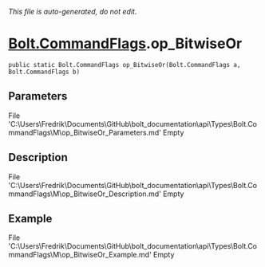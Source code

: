 *This file is auto-generated, do not edit.*

# [Bolt.CommandFlags](Types/Bolt.CommandFlags.md).op_BitwiseOr
`public static Bolt.CommandFlags op_BitwiseOr(Bolt.CommandFlags a, Bolt.CommandFlags b)`
## Parameters
File 'C:\Users\Fredrik\Documents\GitHub\bolt_documentation\api\Types\Bolt.CommandFlags\M\op_BitwiseOr_Parameters.md' Empty
## Description
File 'C:\Users\Fredrik\Documents\GitHub\bolt_documentation\api\Types\Bolt.CommandFlags\M\op_BitwiseOr_Description.md' Empty
## Example
File 'C:\Users\Fredrik\Documents\GitHub\bolt_documentation\api\Types\Bolt.CommandFlags\M\op_BitwiseOr_Example.md' Empty
